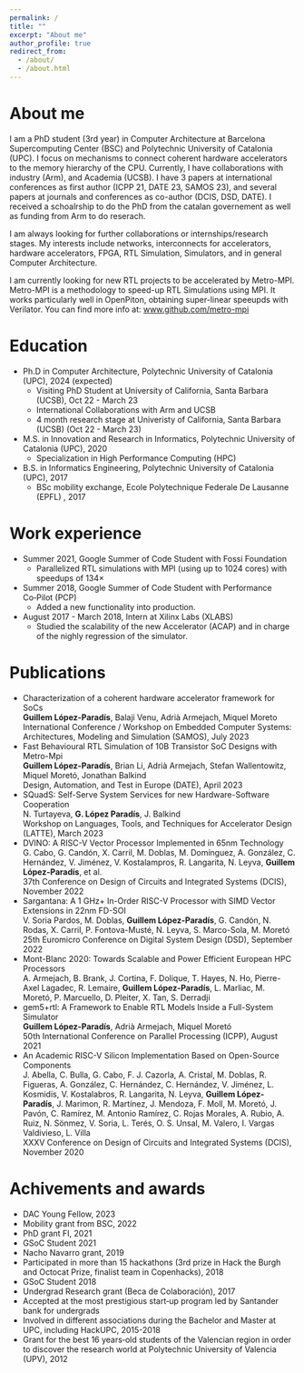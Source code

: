 ```yaml
---
permalink: /
title: ""
excerpt: "About me"
author_profile: true
redirect_from: 
  - /about/
  - /about.html
---
```


About me 
======

I am a PhD student (3rd year) in Computer Architecture at Barcelona Supercomputing Center (BSC) and Polytechnic University of Catalonia (UPC). I focus on mechanisms to  connect coherent hardware accelerators to the memory hierarchy of the CPU. Currently, I have collaborations with industry (Arm), and Academia (UCSB). I have 3 papers at international conferences as first author (ICPP 21, DATE 23, SAMOS 23), and several papers at journals and conferences as co-author (DCIS, DSD, DATE). I received a schoalrship to do the PhD from the catalan governement as well as funding from Arm to do reserach.  

I am always looking for further collaborations or internships/research stages. My interests include networks, interconnects for accelerators, hardware accelerators, FPGA, RTL Simulation, Simulators, and in general Computer Architecture.

I am currently looking for new RTL projects to be accelerated by Metro-MPI. Metro-MPI is a methodology to speed-up RTL Simulations using MPI. It works particularly well in OpenPiton, obtaining super-linear speeupds with Verilator. You can find more info at: www.github.com/metro-mpi

Education
======
* Ph.D in Computer Architecture, Polytechnic University of Catalonia (UPC), 2024 (expected)
  * Visiting PhD Student at University of California, Santa Barbara (UCSB), Oct 22 - March 23 
  * International Collaborations with Arm and UCSB
  * 4 month research stage at Univeristy of California, Santa Barbara (UCSB) (Oct 22 - March 23)
* M.S. in Innovation and Research in Informatics, Polytechnic University of Catalonia (UPC), 2020
  * Specialization in High Performance Computing (HPC)
* B.S. in Informatics Engineering, Polytechnic University of Catalonia (UPC), 2017
  * BSc mobility exchange, Ecole Polytechnique Federale De Lausanne (EPFL) , 2017

Work experience
======
* Summer 2021, Google Summer of Code Student with Fossi Foundation
  * Parallelized RTL simulations with MPI (using up to 1024 cores) with speedups of 134×
* Summer 2018, Google Summer of Code Student with Performance Co‑Pilot (PCP)
  * Added a new functionality into production.
* August 2017 - March 2018, Intern at Xilinx Labs (XLABS)
  * Studied the scalability of the new Accelerator (ACAP) and in charge of the nighly regression of the simulator.
  


Publications
======
* Characterization of a coherent hardware accelerator framework for SoCs  
**Guillem López-Paradís**, Balaji Venu, Adrià Armejach, Miquel Moreto  
International Conference / Workshop on Embedded Computer Systems: Architectures, Modeling and Simulation (SAMOS), July 2023
* Fast Behavioural RTL Simulation of 10B Transistor SoC Designs with Metro-Mpi  
**Guillem López-Paradís**, Brian Li, Adrià Armejach, Stefan Wallentowitz, Miquel Moretó, Jonathan Balkind  
Design, Automation, and Test in Europe (DATE), April 2023
* SQuadS: Self-Serve System Services for new Hardware-Software Cooperation  
N. Turtayeva, **G. López Paradís**, J. Balkind  
Workshop on Languages, Tools, and Techniques for Accelerator Design (LATTE), March 2023
* DVINO: A RISC-V Vector Processor Implemented in 65nm Technology  
G. Cabo, G. Candón, X. Carril, M. Doblas, M. Domínguez, A. González, C. Hernández, V. Jiménez, V. Kostalampros, R. Langarita, N. Leyva, **Guillem López-Paradís**, et al.  
37th Conference on Design of Circuits and Integrated Systems (DCIS), November 2022
* Sargantana: A 1 GHz+ In-Order RISC-V Processor with SIMD Vector Extensions in 22nm FD-SOI  
V. Soria Pardos, M. Doblas, **Guillem López-Paradís**, G. Candón, N. Rodas, X. Carril, P. Fontova-Musté, N. Leyva, S. Marco-Sola, M. Moretó  
25th Euromicro Conference on Digital System Design (DSD), September 2022
* Mont-Blanc 2020: Towards Scalable and Power Efficient European HPC Processors  
A. Armejach, B. Brank, J. Cortina, F. Dolique, T. Hayes, N. Ho, Pierre-Axel Lagadec, R. Lemaire, **Guillem López-Paradís**, L. Marliac, M. Moretó, P. Marcuello, D. Pleiter, X. Tan, S. Derradji  
* gem5+rtl: A Framework to Enable RTL Models Inside a Full-System Simulator  
**Guillem López-Paradís**, Adrià Armejach, Miquel Moretó  
50th International Conference on Parallel Processing (ICPP), August 2021
* An Academic RISC-V Silicon Implementation Based on Open-Source Components  
J. Abella, C. Bulla, G. Cabo, F. J. Cazorla, A. Cristal, M. Doblas, R. Figueras, A. González, C. Hernández, C. Hernández, V. Jiménez, L. Kosmidis, V. Kostalabros, R. Langarita, N. Leyva, **Guillem López-Paradís**, J. Marimon, R. Martínez, J. Mendoza, F. Moll, M. Moretó, J. Pavón, C. Ramírez, M. Antonio Ramírez, C. Rojas Morales, A. Rubio, A. Ruiz, N. Sönmez, V. Soria, L. Terés, O. S. Unsal, M. Valero, I. Vargas Valdivieso, L. Villa  
XXXV Conference on Design of Circuits and Integrated Systems (DCIS), November 2020

Achivements and awards
======
* DAC Young Fellow, 2023
* Mobility grant from BSC, 2022
* PhD grant FI, 2021
* GSoC Student 2021
* Nacho Navarro grant, 2019
* Participated in more than 15 hackathons (3rd prize in Hack the Burgh and Octocat Prize, finalist team in Copenhacks), 2018
* GSoC Student 2018
* Undergrad Research grant (Beca de Colaboración), 2017
* Accepted at the most prestigious start‑up program led by Santander bank for undergrads
* Involved in different associations during the Bachelor and Master at UPC, including HackUPC, 2015-2018
* Grant for the best 16 years‑old students of the Valencian region in order to discover the research world at Polytechnic University of Valencia (UPV), 2012